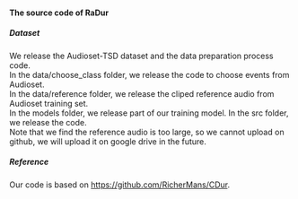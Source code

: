 #### The source code of RaDur
##### Dataset
We release the Audioset-TSD dataset and the data preparation process code.<br>
In the data/choose_class folder, we release the code to choose events from Audioset.<br>
In the data/reference folder, we release the cliped reference audio from Audioset training set.<br>
In the models folder, we release part of our training model.
In the src folder, we release the code. <br>
Note that we find the reference audio is too large, so we cannot upload on github, we will upload it on google drive in the future.

##### Reference 
Our code is based on https://github.com/RicherMans/CDur.
